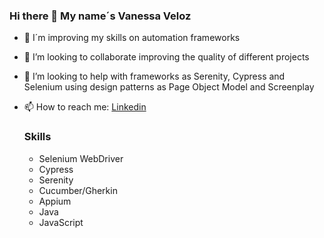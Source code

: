 ### Hi there 👋 My name´s Vanessa Veloz

<!--
**I´m a QA automation tester. ✨ _special_ ✨ repository because its `README.md` (this file) appears on your GitHub profile.-->


- 🔭 I´m improving my skills on automation frameworks
- 👯 I’m looking to collaborate improving the quality of different projects 
- 🤔 I’m looking to help with frameworks as Serenity, Cypress and Selenium using design patterns as Page Object Model and Screenplay
- 📫 How to reach me: 
   [Linkedin ](https://linkedin.com/in/vanessa-veloz-35287914)
   
   ### Skills
  - Selenium WebDriver
  - Cypress
  - Serenity
  - Cucumber/Gherkin
  - Appium
  - Java
  - JavaScript
   




